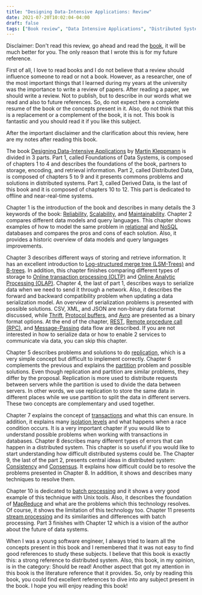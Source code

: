 ```yaml
---
title: "Designing Data-Intensive Applications: Review"
date: 2021-07-20T10:02:04-04:00
draft: false
tags: ["Book review", "Data Intensive Applications", "Distributed System"]
---
```


Disclaimer: Don't read this review, go ahead and read the [book](https://dataintensive.net/), it will be much better for you. The only reason that I wrote this is for my future reference.

First of all, I love to read books and I do not believe that a review should influence someone to read or not a book. However, as a researcher, one of the most important things that I learned during my years at the university was the importance to write a review of papers. After reading a paper, we should write a review. Not to publish, but to describe in our words what we read and also to future references. So, do not expect here a complete resume of the book or the concepts present in it. Also, do not think that this is a replacement or a complement of the book, it is not. This book is fantastic and you should read it if you like this subject.

After the important disclaimer and the clarification about this review, here are my notes after reading this book.

The book [Designing Data-Intensive Applications](https://dataintensive.net/) by [Martin Kleppmann](https://martin.kleppmann.com/) is divided in 3 parts. Part 1, called Foundations of Data Systems, is composed of chapters 1 to 4 and describes the foundations of the book, partners to storage, encoding, and retrieval information. Part 2, called Distributed Data,
is composed of chapters 5 to 9 and it presents commons problems and solutions in distributed systems. Part 3, called Derived Data, is the last of this book and it is composed of chapters 10 to 12. This part is dedicated to offline and near-real-time systems.

Chapter 1 is the introduction of the book and describes in many details the 3 keywords of the book: [Reliability](https://en.wikipedia.org/wiki/Reliability_engineering), [Scalability](https://en.wikipedia.org/wiki/Scalability), and [Maintainability](https://en.wikipedia.org/wiki/Maintainability). Chapter 2 compares different data models and query languages. This chapter shows examples of how to model the same problem in [relational](https://en.wikipedia.org/wiki/Relational_database) and [NoSQL](https://en.wikipedia.org/wiki/NoSQL) databases and compares the pros and cons of each solution. Also, it provides a historic overview of data models and query languages improvements.

Chapter 3 describes different ways of storing and retrieve information. It has an excellent introduction to [Log-structured merge tree (LSM-Trees)](https://en.wikipedia.org/wiki/Log-structured_merge-tree) and [B-trees](https://en.wikipedia.org/wiki/B-tree). In addition, this chapter finishes comparing different types of storage to [Online transaction processing (OLTP)](https://en.wikipedia.org/wiki/Online_transaction_processing) and [Online Analytic Processing (OLAP)](https://en.wikipedia.org/wiki/Online_analytical_processing). Chapter 4, the last of part 1, describes ways to serialize data when we need to send it through a network. Also, it describes the forward and backward compatibility problem when updating a data serialization model. An overview of serialization problems is presented with possible solutions. CSV, XML, and JSON are non-binary data format discussed, while [Thrift](https://thrift.apache.org/), [Protocol buffers](https://developers.google.com/protocol-buffers), and [Avro](http://avro.apache.org/) are presented as a binary format options. At the end of the chapter, [REST](https://en.wikipedia.org/wiki/Representational_state_transfer), [Remote procedure call (RPC)](https://en.wikipedia.org/wiki/Remote_procedure_call), and [Message-Passing](https://en.wikipedia.org/wiki/Message_passing) data flow are described. If you are not interested in how to serialize data or how to enable 2 services to communicate via data, you can skip this chapter.

Chapter 5 describes problems and solutions to do [replication](https://en.wikipedia.org/wiki/Replication_(computing)), which is a very simple concept but difficult to implement correctly. Chapter 6 complements the previous and explains the [partition](https://en.wikipedia.org/wiki/Partition_(database)) problem and possible solutions.
Even though replication and partition are similar problems, they differ by the proposal. Replication is more used to distribute requests between servers while the partition is used to divide the data between servers.
In other words, we use replication to store the same data in different places while we use partition to split the data in different servers. These two concepts are complementary and used together.

Chapter 7 explains the concept of [transactions](https://en.wikipedia.org/wiki/Transaction_processing) and what this can ensure. In addition, it explains many [isolation levels](https://en.wikipedia.org/wiki/Isolation_(database_systems)) and what happens when a race condition occurs. It is a very important chapter if you would like to understand possible problems when working with transactions in databases. Chapter 8 describes many different types of errors that can happen in a distributed system.
This chapter is so useful if you would like to start understanding how difficult distributed systems could be. The Chapter 9, the last of the part 2, presents central ideas in distributed system: [Consistency](https://en.wikipedia.org/wiki/Consistency_model) and [Consensus](https://en.wikipedia.org/wiki/Consensus_(computer_science)). It explains how difficult could be to resolve the problems presented in Chapter 8. In addition, it shows and describes many techniques to resolve them.

Chapter 10 is dedicated to [batch processing](https://en.wikipedia.org/wiki/Batch_processing) and it shows a very good example of this technique with Unix tools. Also, it describes the foundation of [MapReduce](https://en.wikipedia.org/wiki/MapReduce) and what are the problems which this technology resolves. Of course, it shows the limitation of this technology too. Chapter 11 presents [stream processing](https://en.wikipedia.org/wiki/Stream_processing) and its similarities and differences with batch processing.
Part 3 finishes with Chapter 12 which is a vision of the author about the future of data systems.

When I was a young software engineer, I always tried to learn all the concepts present in this book and I remembered that it was not easy to find good references to study these subjects. I believe that this book is exactly this: a strong reference to distributed system. Also, this book, in my opinion, is in the category: Should be read! Another aspect that got my attention in this book is the literature reference that it provides. So, only by reading this book, you could find excellent references to dive into any subject present in the book. I hope you will enjoy reading this book!
